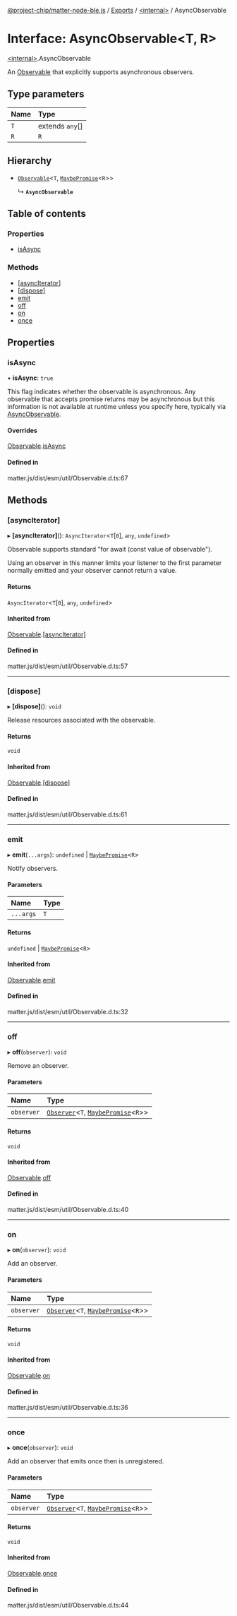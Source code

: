 [@project-chip/matter-node-ble.js](../README.md) / [Exports](../modules.md) / [\<internal\>](../modules/internal_.md) / AsyncObservable

# Interface: AsyncObservable\<T, R\>

[\<internal\>](../modules/internal_.md).AsyncObservable

An [Observable](../modules/internal_.md#observable) that explicitly supports asynchronous observers.

## Type parameters

| Name | Type |
| :------ | :------ |
| `T` | extends `any`[] |
| `R` | `R` |

## Hierarchy

- [`Observable`](internal_.Observable.md)\<`T`, [`MaybePromise`](../modules/internal_.md#maybepromise)\<`R`\>\>

  ↳ **`AsyncObservable`**

## Table of contents

### Properties

- [isAsync](internal_.AsyncObservable.md#isasync)

### Methods

- [[asyncIterator]](internal_.AsyncObservable.md#[asynciterator])
- [[dispose]](internal_.AsyncObservable.md#[dispose])
- [emit](internal_.AsyncObservable.md#emit)
- [off](internal_.AsyncObservable.md#off)
- [on](internal_.AsyncObservable.md#on)
- [once](internal_.AsyncObservable.md#once)

## Properties

### isAsync

• **isAsync**: ``true``

This flag indicates whether the observable is asynchronous.  Any observable that accepts promise returns may
be asynchronous but this information is not available at runtime unless you specify here, typically via
[AsyncObservable](../modules/internal_.md#asyncobservable).

#### Overrides

[Observable](internal_.Observable.md).[isAsync](internal_.Observable.md#isasync)

#### Defined in

matter.js/dist/esm/util/Observable.d.ts:67

## Methods

### [asyncIterator]

▸ **[asyncIterator]**(): `AsyncIterator`\<`T`[``0``], `any`, `undefined`\>

Observable supports standard "for await (const value of observable").

Using an observer in this manner limits your listener to the first parameter normally emitted and your observer
cannot return a value.

#### Returns

`AsyncIterator`\<`T`[``0``], `any`, `undefined`\>

#### Inherited from

[Observable](internal_.Observable.md).[[asyncIterator]](internal_.Observable.md#[asynciterator])

#### Defined in

matter.js/dist/esm/util/Observable.d.ts:57

___

### [dispose]

▸ **[dispose]**(): `void`

Release resources associated with the observable.

#### Returns

`void`

#### Inherited from

[Observable](internal_.Observable.md).[[dispose]](internal_.Observable.md#[dispose])

#### Defined in

matter.js/dist/esm/util/Observable.d.ts:61

___

### emit

▸ **emit**(`...args`): `undefined` \| [`MaybePromise`](../modules/internal_.md#maybepromise)\<`R`\>

Notify observers.

#### Parameters

| Name | Type |
| :------ | :------ |
| `...args` | `T` |

#### Returns

`undefined` \| [`MaybePromise`](../modules/internal_.md#maybepromise)\<`R`\>

#### Inherited from

[Observable](internal_.Observable.md).[emit](internal_.Observable.md#emit)

#### Defined in

matter.js/dist/esm/util/Observable.d.ts:32

___

### off

▸ **off**(`observer`): `void`

Remove an observer.

#### Parameters

| Name | Type |
| :------ | :------ |
| `observer` | [`Observer`](../modules/internal_.md#observer)\<`T`, [`MaybePromise`](../modules/internal_.md#maybepromise)\<`R`\>\> |

#### Returns

`void`

#### Inherited from

[Observable](internal_.Observable.md).[off](internal_.Observable.md#off)

#### Defined in

matter.js/dist/esm/util/Observable.d.ts:40

___

### on

▸ **on**(`observer`): `void`

Add an observer.

#### Parameters

| Name | Type |
| :------ | :------ |
| `observer` | [`Observer`](../modules/internal_.md#observer)\<`T`, [`MaybePromise`](../modules/internal_.md#maybepromise)\<`R`\>\> |

#### Returns

`void`

#### Inherited from

[Observable](internal_.Observable.md).[on](internal_.Observable.md#on)

#### Defined in

matter.js/dist/esm/util/Observable.d.ts:36

___

### once

▸ **once**(`observer`): `void`

Add an observer that emits once then is unregistered.

#### Parameters

| Name | Type |
| :------ | :------ |
| `observer` | [`Observer`](../modules/internal_.md#observer)\<`T`, [`MaybePromise`](../modules/internal_.md#maybepromise)\<`R`\>\> |

#### Returns

`void`

#### Inherited from

[Observable](internal_.Observable.md).[once](internal_.Observable.md#once)

#### Defined in

matter.js/dist/esm/util/Observable.d.ts:44
